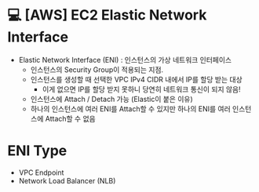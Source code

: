 💻 [AWS] EC2 Elastic Network Interface
======================================

* Elastic Network Interface (ENI) : 인스턴스의 가상 네트워크 인터페이스
    * 인스턴스의 Security Group이 적용되는 지점.
    * 인스턴스를 생성할 때 선택한 VPC IPv4 CIDR 내에서 IP를 할당 받는 대상
        * 이게 없으면 IP를 할당 받지 못하니 당연히 네트워크 통신이 되지 않음!
    * 인스턴스에 Attach / Detach 가능 (Elastic이 붙은 이유)
    * 하나의 인스턴스에 여러 ENI를 Attach할 수 있지만 하나의 ENI를 여러 인스턴스에 Attach할 수 없음

# ENI Type
* VPC Endpoint
* Network Load Balancer (NLB)